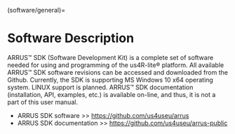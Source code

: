 (software/general)=
# Software Description

ARRUS™ SDK (Software Development Kit) is a complete set of software needed for using and programming of the us4R-lite® platform. 
All available ARRUS™ SDK software revisions can be accessed and downloaded from the Github. Currently, the SDK is supporting MS Windows 10 x64 operating system. LINUX support is planned.
ARRUS™ SDK documentation (installation, API, examples, etc.) is available on-line, and thus, it is not a part of this user manual.

* ARRUS SDK software >> https://github.com/us4useu/arrus
* ARRUS SDK documentation >> https://github.com/us4useu/arrus-public
